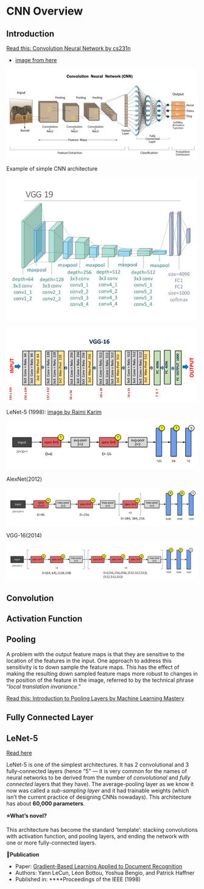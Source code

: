 # CNN Overview

## Introduction

[Read this: Convolution Neural Network by cs231n](https://cs231n.github.io/convolutional-networks/)

* [image from here](https://developersbreach.com/convolution-neural-network-deep-learning/)

![](../../../.gitbook/assets/image%20%28225%29.png)



Example of simple CNN architecture

![VGG-19](../../../.gitbook/assets/image%20%28232%29.png)

![](../../../.gitbook/assets/image%20%28224%29.png)

LeNet-5 \(1998\):  [image ](https://towardsdatascience.com/illustrated-10-cnn-architectures-95d78ace614d)[by Raimi Karim](https://towardsdatascience.com/illustrated-10-cnn-architectures-95d78ace614d)

![](../../../.gitbook/assets/image%20%28230%29.png)

AlexNet\(2012\)

![](../../../.gitbook/assets/image%20%28226%29.png)

VGG-16\(2014\)

![](../../../.gitbook/assets/image%20%28233%29.png)

## Convolution

## Activation Function



## Pooling

A problem with the output feature maps is that they are sensitive to the location of the features in the input. One approach to address this sensitivity is to down sample the feature maps. This has the effect of making the resulting down sampled feature maps more robust to changes in the position of the feature in the image, referred to by the technical phrase “_local translation invariance_.”

[Read this: Introduction to Pooling Layers by Machine Learning Mastery](https://machinelearningmastery.com/pooling-layers-for-convolutional-neural-networks/)



## Fully Connected Layer

## LeNet-5

[Read here](https://towardsdatascience.com/illustrated-10-cnn-architectures-95d78ace614d)

LeNet-5 is one of the simplest architectures. It has 2 convolutional and 3 fully-connected layers \(hence “5” — it is very common for the names of neural networks to be derived from the number of _convolutional_ and _fully connected_ layers that they have\). The average-pooling layer as we know it now was called a _sub-sampling layer_ and it had trainable weights \(which isn’t the current practice of designing CNNs nowadays\). This architecture has about **60,000 parameters**.

**⭐️What’s novel?**

This architecture has become the standard ‘template’: stacking convolutions with activation function, and pooling layers, and ending the network with one or more fully-connected layers.

**📝Publication**

* Paper: [Gradient-Based Learning Applied to Document Recognition](http://yann.lecun.com/exdb/publis/index.html#lecun-98)
* Authors: Yann LeCun, Léon Bottou, Yoshua Bengio, and Patrick Haffner
* Published in: ****Proceedings of the IEEE \(1998\)

